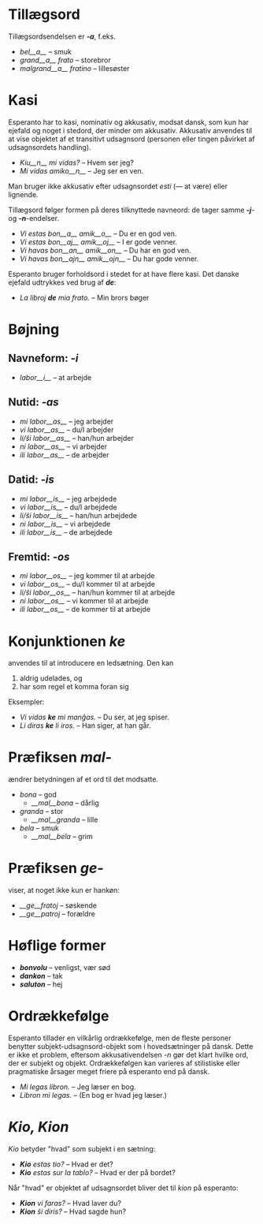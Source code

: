 # Tillægsord

Tillægsordsendelsen er *__-a__*, f.eks.

- *bel__a__* – smuk
- *grand__a__ frato* – storebror
- *malgrand__a__ fratino* – lillesøster

# Kasi

Esperanto har to kasi, nominativ og akkusativ, modsat dansk, som kun har ejefald og noget i stedord, der minder om akkusativ. Akkusativ anvendes til at vise objektet af et transitivt udsagnsord (personen eller tingen påvirket af udsagnsordets handling).

- *Kiu__n__ mi vidas?* – Hvem ser jeg?
- *Mi vidas amiko__n__* – Jeg ser en ven.

Man bruger ikke akkusativ efter udsagnsordet *esti* (— at være) eller lignende.

Tillægsord følger formen på deres tilknyttede navneord: de tager samme *__-j__*- og *__-n__*-endelser.

- *Vi estas bon__a__ amik__o__* – Du er en god ven.
- *Vi estas bon__aj__ amik__oj__* – I er gode venner.
- *Vi havas bon__an__ amik__on__* – Du har en god ven.
- *Vi havas bon__ajn__ amik__ojn__* – Du har gode venner.

Esperanto bruger forholdsord i stedet for at have flere kasi. Det danske ejefald udtrykkes ved brug af *__de__*:

- *La libroj __de__ mia frato.* – Min brors bøger

# Bøjning 

## Navneform: *-i*
  
- *labor__i__*          – at arbejde

## Nutid: *-as*

- *mi labor__as__*      – jeg arbejder
- *vi labor__as__*      – du/I arbejder
- *li/ŝi labor__as__*   – han/hun arbejder
- *ni labor__as__*      – vi arbejder
- *ili labor__as__*     – de arbejder

## Datid: *-is*

- *mi labor__is__*      – jeg arbejdede
- *vi labor__is__*      – du/I arbejdede
- *li/ŝi labor__is__*   – han/hun arbejdede
- *ni labor__is__*      – vi arbejdede
- *ili labor__is__*     – de arbejdede

## Fremtid: *-os*

- *mi labor__os__*      – jeg kommer til at arbejde
- *vi labor__os__*      – du/I kommer til at arbejde
- *li/ŝi labor__os__*   – han/hun kommer til at arbejde
- *ni labor__os__*      – vi kommer til at arbejde
- *ili labor__os__*     – de kommer til at arbejde

# Konjunktionen *ke*

anvendes til at introducere en ledsætning. Den kan

1. aldrig udelades, og
2. har som regel et komma foran sig

Eksempler:

- *Vi vidas __ke__ mi manĝas.* – Du ser, at jeg spiser.
- *Li diras __ke__ li iros.* – Han siger, at han går.

# Præfiksen *mal-*

ændrer betydningen af et ord til det modsatte.

- *bona* – god
  - *__mal__bona* – dårlig
- *granda* – stor
  - *__mal__granda* – lille
- *bela* – smuk
  - *__mal__bela* – grim

# Præfiksen *ge-*

viser, at noget ikke kun er hankøn:

- *__ge__fratoj* – søskende
- *__ge__patroj* – forældre

# Høflige former

- *__bonvolu__* – venligst, vær sød
- *__dankon__* – tak
- *__saluton__* – hej

# Ordrækkefølge

Esperanto tillader en vilkårlig ordrækkefølge, men de fleste personer benytter subjekt-udsagnsord-objekt som i hovedsætninger på dansk. Dette er ikke et problem, eftersom akkusativendelsen *-n* gør det klart hvilke ord, der er subjekt og objekt. Ordrækkefølgen kan varieres af stilistiske eller pragmatiske årsager meget friere på esperanto end på dansk.

- *Mi legas libron.* – Jeg læser en bog.
- *Libron mi legas.* – (En bog er hvad jeg læser.)

# *Kio, Kion*

*Kio* betyder "hvad" som subjekt i en sætning:

- *__Kio__ estas tio?* – Hvad er det?
- *__Kio__ estas sur la tablo?* – Hvad er der på bordet?

Når "hvad" er objektet af udsagnsordet bliver det til *kion* på esperanto:

- *__Kion__ vi faras?* – Hvad laver du?
- *__Kion__ ŝi diris?* – Hvad sagde hun?

